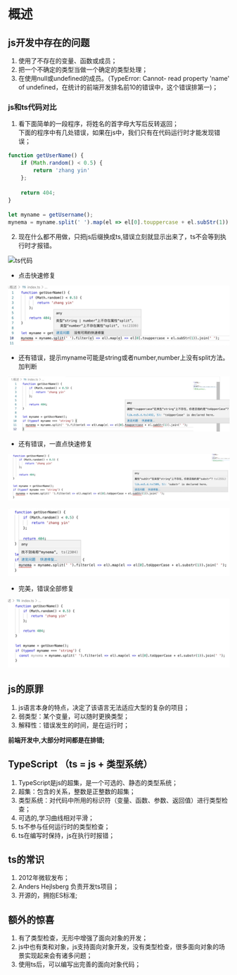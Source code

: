 # 概述

## js开发中存在的问题
1. 使用了不存在的变量、函数或成员；
2. 把一个不确定的类型当做一个确定的类型处理；
3. 在使用null或undefined的成员。（TypeError: Cannot- read property 'name' of undefined，在统计的前端开发排名前10的错误中，这个错误排第一)；

### js和ts代码对比
1. 看下面简单的一段程序，将姓名的首字母大写后反转返回；  
下面的程序中有几处错误，如果在js中，我们只有在代码运行时才能发现错误；  
```javascript
function getUserName() {
    if (Math.random() < 0.5) {
        return 'zhang yin'
    };

    return 404;
}

let myname = getUsername();
mynema = myname.split(' ').map(el => el[0].touppercase + el.subStr(1)).join(' ');
```
2. 现在什么都不用做，只把js后缀换成ts,错误立刻就显示出来了，ts不会等到执行时才报错。

![ts代码](http://m.qpic.cn/psb?/V10aWvPE1AvW77/o6a..JRLEJ1rk9y*PgWZp7w1E1asXN6TYxeMUoFxHa8!/b/dLYAAAAAAAAA&bo=vgV.AQAAAAARF.Q!&rf=viewer_4)

- 点击快速修复

![ts代码](./imgs/2.jpg)

- 还有错误，提示myname可能是string或者number,number上没有split方法。加判断

![ts代码](./imgs/3.png)

- 还有错误，一直点快速修复

![ts代码](./imgs/4.png)

![ts代码](./imgs/5.jpg)

- 完美，错误全部修复

![ts代码](./imgs/6.jpg)


## js的原罪
1. js语言本身的特点，决定了该语言无法适应大型的复杂的项目；
2. 弱类型：某个变量，可以随时更换类型；
3. 解释性：错误发生的时间，是在运行时；

**前端开发中,大部分时间都是在排错;**

## TypeScript （ts = js + 类型系统）

1. TypeScript是js的超集，是一个可选的、静态的类型系统；  
2. 超集：包含的关系，整数是正整数的超集；
3. 类型系统：对代码中所用的标识符（变量、函数、参数、返回值）进行类型检查；
4. 可选的,学习曲线相对平滑；
5. ts不参与任何运行时的类型检查；
6. ts在编写时保持，js在执行时报错；

## ts的常识
1. 2012年微软发布；
2. Anders Hejlsberg 负责开发ts项目；
3. 开源的，拥抱ES标准;


## 额外的惊喜
1. 有了类型检查，无形中增强了面向对象的开发；
2. js中也有类和对象，js支持面向对象开发，没有类型检查，很多面向对象的场景实现起来会有诸多问题；
3. 使用ts后，可以编写出完善的面向对象代码；